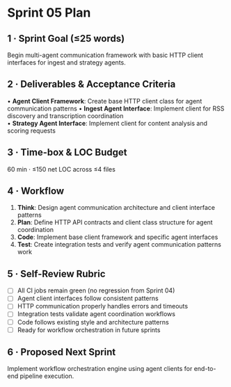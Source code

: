 # Sprint 05 Plan

## 1 · Sprint Goal (≤25 words)
Begin multi-agent communication framework with basic HTTP client interfaces for ingest and strategy agents.

## 2 · Deliverables & Acceptance Criteria

• **Agent Client Framework**: Create base HTTP client class for agent communication patterns
• **Ingest Agent Interface**: Implement client for RSS discovery and transcription coordination  
• **Strategy Agent Interface**: Implement client for content analysis and scoring requests

## 3 · Time-box & LOC Budget
60 min · ≤150 net LOC across ≤4 files

## 4 · Workflow

1. **Think**: Design agent communication architecture and client interface patterns
2. **Plan**: Define HTTP API contracts and client class structure for agent coordination
3. **Code**: Implement base client framework and specific agent interfaces
4. **Test**: Create integration tests and verify agent communication patterns work

## 5 · Self-Review Rubric

- [ ] All CI jobs remain green (no regression from Sprint 04)
- [ ] Agent client interfaces follow consistent patterns
- [ ] HTTP communication properly handles errors and timeouts
- [ ] Integration tests validate agent coordination workflows
- [ ] Code follows existing style and architecture patterns
- [ ] Ready for workflow orchestration in future sprints

## 6 · Proposed Next Sprint
Implement workflow orchestration engine using agent clients for end-to-end pipeline execution. 
